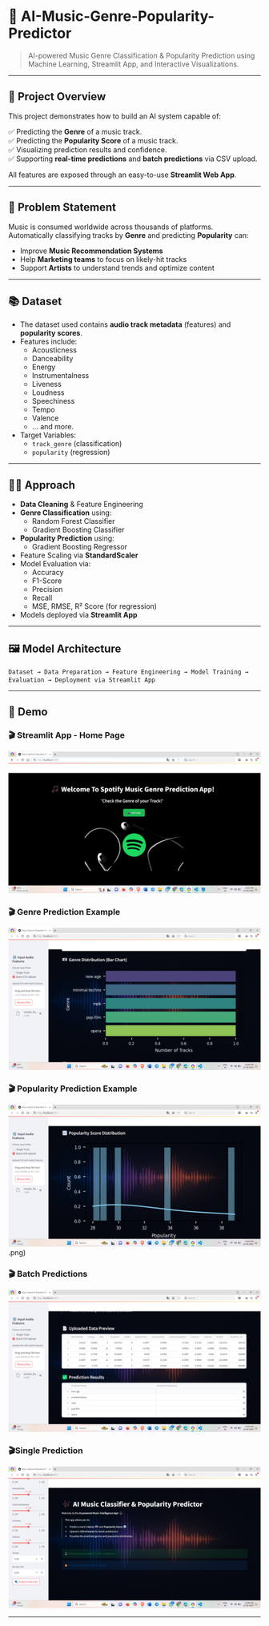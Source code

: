 # 🎵 AI-Music-Genre-Popularity-Predictor

> AI-powered Music Genre Classification & Popularity Prediction using Machine Learning, Streamlit App, and Interactive Visualizations.

---

## 📌 Project Overview

This project demonstrates how to build an AI system capable of:

✅ Predicting the **Genre** of a music track.  
✅ Predicting the **Popularity Score** of a music track.  
✅ Visualizing prediction results and confidence.  
✅ Supporting **real-time predictions** and **batch predictions** via CSV upload.  

All features are exposed through an easy-to-use **Streamlit Web App**.

---


## 🎯 Problem Statement

Music is consumed worldwide across thousands of platforms.  
Automatically classifying tracks by **Genre** and predicting **Popularity** can:

- Improve **Music Recommendation Systems**  
- Help **Marketing teams** to focus on likely-hit tracks  
- Support **Artists** to understand trends and optimize content  

---

## 📚 Dataset

- The dataset used contains **audio track metadata** (features) and **popularity scores**.
- Features include:
  - Acousticness
  - Danceability
  - Energy
  - Instrumentalness
  - Liveness
  - Loudness
  - Speechiness
  - Tempo
  - Valence
  - ... and more.
- Target Variables:
  - `track_genre` (classification)
  - `popularity` (regression)

---

## 🧑‍💻 Approach

- **Data Cleaning** & Feature Engineering  
- **Genre Classification** using:
  - Random Forest Classifier
  - Gradient Boosting Classifier
- **Popularity Prediction** using:
  - Gradient Boosting Regressor
- Feature Scaling via **StandardScaler**  
- Model Evaluation via:
  - Accuracy
  - F1-Score
  - Precision
  - Recall
  - MSE, RMSE, R² Score (for regression)
- Models deployed via **Streamlit App**  

---

## 🖼️ Model Architecture

```plaintext
Dataset → Data Preparation → Feature Engineering → Model Training → Evaluation → Deployment via Streamlit App
```
---

## 🚀 Demo

### 🎬 Streamlit App - Home Page
![Home Page](screenshots/homepage1.png)

### 🎬 Genre Prediction Example
![Genre Prediction](screenshots/genre_distribution.png)

### 🎬 Popularity Prediction Example
![Popularity Prediction](screenshots/popularity_scorce.png)
.png)

### 🎬 Batch Predictions
![Batch Example](screenshots/batch_prediction.png)

### 🎬Single Prediction
![Single track](screenshots/single_track.png)

---


